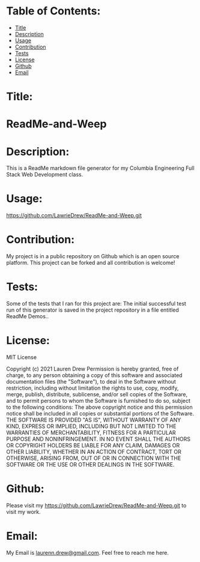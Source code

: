 # Table of Contents:
* [Title](#Title)
* [Description](#Description)
* [Usage](#Usage)
* [Contribution](#Contribution)
* [Tests](#Tests)
* [License](#License)
* [Github](#Github)
* [Email](#Email)

# Title:
# ReadMe-and-Weep

# Description:
This is a ReadMe markdown file generator for my Columbia Engineering Full Stack Web Development class.

# Usage:
https://github.com/LawrieDrew/ReadMe-and-Weep.git

# Contribution:
My project is in a public repository on Github which is an open source platform. This project can be forked and all contribution is welcome!

# Tests:
Some of the tests that I ran for this project are: The initial successful test run of this generator is saved in the project repository in a file entitled ReadMe Demos..

# License:

MIT License

Copyright (c) 2021 Lauren Drew
Permission is hereby granted, free of charge, to any person obtaining a copy
of this software and associated documentation files (the "Software"), to deal
in the Software without restriction, including without limitation the rights
to use, copy, modify, merge, publish, distribute, sublicense, and/or sell
copies of the Software, and to permit persons to whom the Software is
furnished to do so, subject to the following conditions:
The above copyright notice and this permission notice shall be included in all
copies or substantial portions of the Software.
THE SOFTWARE IS PROVIDED "AS IS", WITHOUT WARRANTY OF ANY KIND, EXPRESS OR
IMPLIED, INCLUDING BUT NOT LIMITED TO THE WARRANTIES OF MERCHANTABILITY,
FITNESS FOR A PARTICULAR PURPOSE AND NONINFRINGEMENT. IN NO EVENT SHALL THE
AUTHORS OR COPYRIGHT HOLDERS BE LIABLE FOR ANY CLAIM, DAMAGES OR OTHER
LIABILITY, WHETHER IN AN ACTION OF CONTRACT, TORT OR OTHERWISE, ARISING FROM,
OUT OF OR IN CONNECTION WITH THE SOFTWARE OR THE USE OR OTHER DEALINGS IN THE
SOFTWARE.

# Github:
Please visit my https://github.com/LawrieDrew/ReadMe-and-Weep.git to visit my work.

# Email:
My Email is laurenn.drew@gmail.com. Feel free to reach me here.